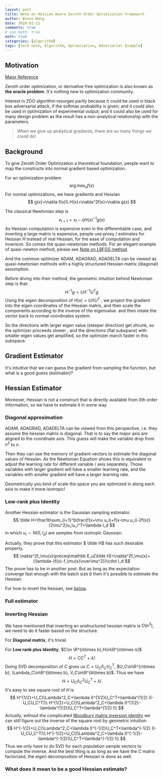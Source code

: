 ```yaml
---
layout: post
title: Note on Hessian Aware Zeroth Order Optimization Framework
author: Binxu Wang
date: 2020-01-21
comments: true
# use_math: true
math: true
categories: [algorithm]
tags: [tech note, Algorithm, Optimization, Adversarial Example]
---
```


Motivation
---

[Major Reference ](https://arxiv.org/abs/1812.11377)

Zeroth order optimization, or derivative free optimization is also known as **the oracle problem**. It's nothing new to optimization community. 

Interest in ZOO algorithm resurges partly because it could be used in black box adversarial attack, if the softmax probability is given; and it could also be used in optimization of experimental output; and it could also be used for many design problem as the result has a non-analytical relationship with the parameters. 

> When we give up analytical gradients, there are so many things we could do! 

## Background

To give Zeroth Order Optimization a theoretical foundation, people want to map the constructs into normal gradient based optimization. 

For an optimization problem 
$$
\arg\max_xf(x)
$$
For normal optimizations, we have gradients and Hessian
$$
g(x)=\nabla f(x)\\
H(x)=\nabla^2f(x)=\nabla g(x)
$$


The classical Newtonian step is 
$$
x_{t+1}=x_t-\eta H(x)^{-1}g(x)
$$
As Hessian computation is expensive even in the differentiable case, and inverting a large matrix is expensive, people use proxy / estimates for Hessian $\tilde H$ instead of real Hessian, for the ease of computation and inversion. So comes the quasi-newtonian methods. For an elegant example of quasi-newton method, please see [Note on LBFGS method](Note-on-LBFGS.md). 

And the common optimizer ADAM, ADAGRAD, ADADELTA can be viewed as quasi-newtonian methods with a highly structured Hessian matrix (diagonal) assumption. 

Before diving into their method, the geometric intuition behind Newtonian step is that: 
$$
H^{-1}g=U\Lambda^{-1}U^Tg
$$
Using the eigen decomposition of $H(x)=U\Lambda U^T$ , we project the gradient into the eigen coordinates of the Hessian matrix, and then scale the components according to the inverse of the eigenvalue.  and then rotate the vector back to normal coordinates system. 

So the directions with larger eigen value (steeper direction) get shrunk, so the optimizer proceeds slower ; and the directions (flat subspace) with smaller eigen values get amplified, so the optimizer march faster in this subspace.    

## Gradient Estimator

It's intuitive that we can guess the gradient from sampling the function, but what is a good guess (estimator)? 



## Hessian Estimator

Moreover, Hessian is not a construct that is directly available from 0th order information, so we have to estimate it in some way. 

### Diagonal approximation

ADAM, ADAGRAD, ADADELTA can be viewed from this perspective, i.e. they assume the hessian matrix is diagonal. That is to say the major axis are aligned to the coordinate axis. This guess will make the variable drop from $n^2$ to $n$ . 

Then they can use the memory of gradient vectors to estimate the diagonal values of Hessian. As the Newtonian Equation shows this is equivalent to adjust the learning rate for different variable / axis separately. Those variables with larger gradient will have a smaller learning rate, and the variables with smaller gradient will have a larger learning rate. 

Geometrically you kind of scale the space you are optimized in along each axis to make it more isotropic! 

### Low-rank plus Identity

Another Hessian estimator is the Gaussian sampling estimator. 
$$
\tilde H=\frac1b\sum_{i=1}^b\frac{f(x+\mu u_i)+f(x-\mu u_i)-2f(x)}{2\mu^2}u_iu_i^T+\lambda I_d
$$
in which $u_i\sim N(0,I_d)$ are samples from isotropic Gaussian.

Actually, they prove that this estimator $ \tilde H$ has such desirable property. 
$$
\nabla^2f_\mu(x)\preceq\mathbb E_u[\tilde H]=\nabla^2f_\mu(x)+(\lambda-{f(x)-f_\mu(x)\over\mu^2})\cdot I_d
$$
The prove has to be in another post. But as long as the expectation converge fast enough with the batch size $b$ then it's possible to estimate the Hessian. 

For how to invert the hessian, see [below](#Inverting-Hessian). 

### Full estimator



### Inverting Hessian

We have mentioned that inverting an unstructured hessian matrix is $O(n^3)$, we need to do it faster based on the structure. 

For **Diagonal matrix**, it's trivial. 

For **Low rank plus Identity**, $C\in \R^{n\times b},H\in\R^{n\times n}$
$$
H=CC^T+\lambda I
$$
Doing SVD decomposition of $C$ gives us $C=U_C\Lambda_CV_C^T$, $U_C\in\R^{n\times b}, \Lambda_C\in\R^{b\times b}, V_C\in\R^{b\times b}$. Thus we have 
$$
H=U_C\Lambda^2_CU_C^T+\lambda I
$$
It's easy to see square root of $H$ is 
$$
H^{1/2}=U_C(\Lambda^2_C+\lambda I)^{1/2}U_C^T+\lambda^{1/2} (I-U_CU_C^T)\\
H^{1/2}=U_C[(\Lambda^2_C+\lambda I)^{1/2}-\lambda^{1/2}]U_C^T+\lambda^{1/2} I\\
$$
Actually, without the complicated [Woodbury matrix inversion identity](https://en.wikipedia.org/wiki/Woodbury_matrix_identity) we can still figure out the inverse of the square root by geometric intuition
$$
H^{-1/2}=U_C(\Lambda^2_C+\lambda I)^{-1/2}U_C^T+\lambda^{-1/2} (I-U_CU_C^T)\\
H^{-1/2}=U_C((\Lambda^2_C+\lambda I)^{-1/2}-\lambda^{-1/2})U_C^T+\lambda^{-1/2} I\\
$$
Thus we only have to do SVD for each population sample vectors to compute the inverse. And the best thing is as long as we have the $C$ matrix factorized, the eigen decomposition of Hessian is done as well. 

### What does it mean to be a good Hessian estimate?

